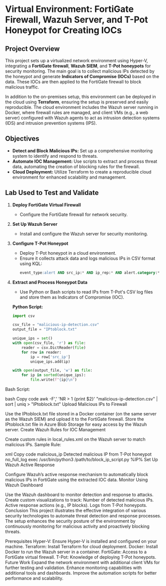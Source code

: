 # Virtual Environment: FortiGate Firewall, Wazuh Server, and T-Pot Honeypot for Creating IOCs

## Project Overview

This project sets up a virtualized network environment using Hyper-V, integrating a **FortiGate firewall**, **Wazuh SIEM**, and **T-Pot honeypots** for security monitoring. The main goal is to collect malicious IPs detected by the honeypot and generate **Indicators of Compromise (IOCs)** based on the data. These IOCs are then applied to the FortiGate firewall to block malicious traffic.

In addition to the on-premises setup, this environment can be deployed in the cloud using **Terraform**, ensuring the setup is preserved and easily reproducible. The cloud environment includes the Wazuh server running in Docker, where firewall rules are managed, and client VMs (e.g., a web server) configured with Wazuh agents to act as intrusion detection systems (IDS) and intrusion prevention systems (IPS).

## Objectives

- **Detect and Block Malicious IPs:** Set up a comprehensive monitoring system to identify and respond to threats.
- **Automate IOC Management:** Use scripts to extract and process threat data, automating the creation of blocking rules for the firewall.
- **Cloud Deployment:** Utilize Terraform to create a reproducible cloud environment for enhanced scalability and management.

## Lab Used to Test and Validate

1. **Deploy FortiGate Virtual Firewall**
   - Configure the FortiGate firewall for network security.

2. **Set Up Wazuh Server**
   - Install and configure the Wazuh server for security monitoring.

3. **Configure T-Pot Honeypot**
   - Deploy T-Pot honeypot in a cloud environment.
   - Ensure it collects attack data and logs malicious IPs in CSV format using KQL:
     ```sql
     event_type:alert AND src_ip:* AND ip_rep:* AND alert.category:*
     ```

4. **Extract and Process Honeypot Data**
   - Use Python or Bash scripts to read IPs from T-Pot's CSV log files and store them as Indicators of Compromise (IOC).

   **Python Script:**
   ```python
   import csv

   csv_file = "malicious-ip-detection.csv"
   output_file = "IPtoblock.txt"

   unique_ips = set()
   with open(csv_file, 'r') as file:
       reader = csv.DictReader(file)
       for row in reader:
           ip = row['src_ip']
           unique_ips.add(ip)

   with open(output_file, 'w') as file:
       for ip in sorted(unique_ips):
           file.write(f"{ip}\n")
Bash Script:

bash
Copy code
awk -F',' 'NR > 1 {print $2}' "malicious-ip-detection.csv" | sort | uniq > "IPtoblock.txt"
Upload Malicious IPs to Firewall

Use the IPtoblock.txt file stored in a Docker container (on the same server as the Wazuh SIEM) and upload it to the FortiGate firewall.
Store the IPtoblock.txt file in Azure Blob Storage for easy access by the Wazuh server.
Create Wazuh Rules for IOC Management

Create custom rules in local_rules.xml on the Wazuh server to match malicious IPs.
Sample Rule:

xml
Copy code
<group name="custom">
  <rule id="100200" level="10">
    <match>malicious_ip</match>
    <description>Detected malicious IP from T-Pot honeypot</description>
    <options>no_full_log</options>
    <action>exec</action>
    <command>/usr/bin/python3 /path/to/block_ip_script.py %IP%</command>
  </rule>
</group>
Set Up Wazuh Active Response

Configure Wazuh’s active response mechanism to automatically block malicious IPs in FortiGate using the extracted IOC data.
Monitor Using Wazuh Dashboard

Use the Wazuh dashboard to monitor detection and response to attacks.
Create custom visualizations to track:
Number of detected malicious IPs.
Active response actions (e.g., IP blocks).
Logs from T-Pot honeypots.
Conclusion
This project illustrates the effective integration of various security technologies to automate threat detection and response processes. The setup enhances the security posture of the environment by continuously monitoring for malicious activity and proactively blocking threats.

Prerequisites
Hyper-V: Ensure Hyper-V is installed and configured on your machine.
Terraform: Install Terraform for cloud deployment.
Docker: Install Docker to run the Wazuh server in a container.
FortiGate: Access to a FortiGate virtual firewall.
T-Pot: Knowledge of deploying T-Pot honeypots.
Future Work
Expand the network environment with additional client VMs for further testing and validation.
Enhance monitoring capabilities with additional tools and dashboards.
Improve the automation scripts for better performance and scalability.
